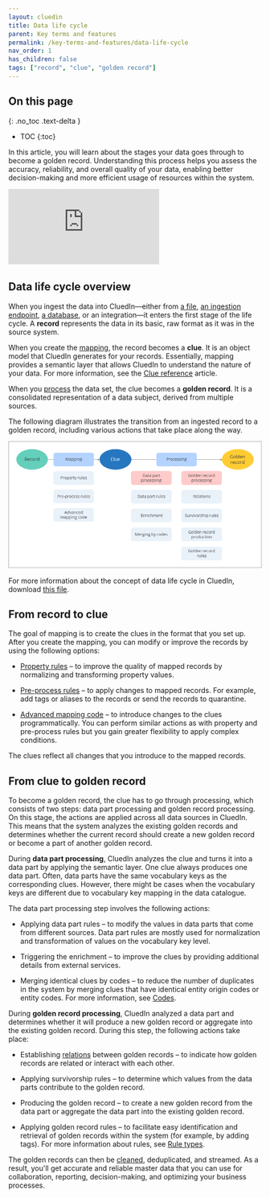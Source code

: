 ```yaml
---
layout: cluedin
title: Data life cycle
parent: Key terms and features
permalink: /key-terms-and-features/data-life-cycle
nav_order: 1
has_children: false
tags: ["record", "clue", "golden record"]
---
```

## On this page
{: .no_toc .text-delta }
- TOC
{:toc}

In this article, you will learn about the stages your data goes through to become a golden record. Understanding this process helps you assess the accuracy, reliability, and overall quality of your data, enabling better decision-making and more efficient usage of resources within the system.

<div class="videoFrame">
<iframe src="https://player.vimeo.com/video/901195235?h=c9d9e0acf6&amp;badge=0&amp;autopause=0&amp;player_id=0&amp;app_id=58479" frameborder="0" allow="autoplay; fullscreen; picture-in-picture" title="Data life cycle"></iframe>
</div>

## Data life cycle overview

When you ingest the data into CluedIn—either from [a file](), [an ingestion endpoint](/integration/endpoint), [a database](/integration/database), or an integration—it enters the first stage of the life cycle. A **record** represents the data in its basic, raw format as it was in the source system.

When you create the [mapping](/integration/create-mapping), the record becomes a **clue**. It is an object model that CluedIn generates for your records. Essentially, mapping provides a semantic layer that allows CluedIn to understand the nature of your data. For more information, see the [Clue reference](/key-terms-and-features/clue-reference) article.

When you [process](/integration/process-data) the data set, the clue becomes a **golden record**. It is a consolidated representation of a data subject, derived from multiple sources.

The following diagram illustrates the transition from an ingested record to a golden record, including various actions that take place along the way.

![data-life-cycle.png](../../assets/images/key-terms-and-features/data-life-cycle.png)

For more information about the concept of data life cycle in CluedIn, download <a href="../../../assets/other/data-life-cycle-concept.pdf" download>this file</a>.

## From record to clue

The goal of mapping is to create the clues in the format that you set up. After you create the mapping, you can modify or improve the records by using the following options:

- [Property rules](/integration/additional-operations-on-records/property-rules) – to improve the quality of mapped records by normalizing and transforming property values.

- [Pre-process rules](/integration/additional-operations-on-records/preprocess-rules) – to apply changes to mapped records. For example, add tags or aliases to the records or send the records to quarantine.

- [Advanced mapping code](/integration/additional-operations-on-records/advanced-mapping-code) – to introduce changes to the clues programmatically. You can perform similar actions as with property and pre-process rules but you gain greater flexibility to apply complex conditions.

The clues reflect all changes that you introduce to the mapped records.

## From clue to golden record

To become a golden record, the clue has to go through processing, which consists of two steps: data part processing and golden record processing. On this stage, the actions are applied across all data sources in CluedIn. This means that the system analyzes the existing golden records and determines whether the current record should create a new golden record or become a part of another golden record.

During **data part processing**, CluedIn analyzes the clue and turns it into a data part by applying the semantic layer. One clue always produces one data part. Often, data parts have the same vocabulary keys as the corresponding clues. However, there might be cases when the vocabulary keys are different due to vocabulary key mapping in the data catalogue.

The data part processing step involves the following actions:

- Applying data part rules – to modify the values in data parts that come from different sources. Data part rules are mostly used for normalization and transformation of values on the vocabulary key level.

- Triggering the enrichment – to improve the clues by providing additional details from external services.

- Merging identical clues by codes – to reduce the number of duplicates in the system by merging clues that have identical entity origin codes or entity codes. For more information, see [Codes](/integration/review-mapping#codes).

During **golden record processing**, CluedIn analyzed a data part and determines whether it will produce a new golden record or aggregate into the existing golden record. During this step, the following actions take place:

- Establishing [relations](/integration/review-mapping#relationships) between golden records – to indicate how golden records are related or interact with each other.

- Applying survivorship rules – to determine which values from the data parts contribute to the golden record.

- Producing the golden record – to create a new golden record from the data part or aggregate the data part into the existing golden record.

- Applying golden record rules – to facilitate easy identification and retrieval of golden records within the system (for example, by adding tags). For more information about rules, see [Rule types](/management/rules/rule-types).

The golden records can then be [cleaned](/preparation/clean), deduplicated, and streamed. As a result, you'll get accurate and reliable master data that you can use for collaboration, reporting, decision-making, and optimizing your business processes.​